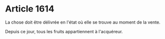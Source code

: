 # Article 1614

La chose doit être délivrée en l'état où elle se trouve au moment de la vente.

Depuis ce jour, tous les fruits appartiennent à l'acquéreur.
